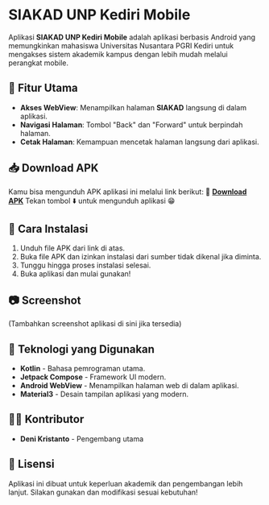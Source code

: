 # SIAKAD UNP Kediri Mobile

Aplikasi **SIAKAD UNP Kediri Mobile** adalah aplikasi berbasis Android yang memungkinkan mahasiswa Universitas Nusantara PGRI Kediri untuk mengakses sistem akademik kampus dengan lebih mudah melalui perangkat mobile.

## 📱 Fitur Utama
- **Akses WebView**: Menampilkan halaman **SIAKAD** langsung di dalam aplikasi.
- **Navigasi Halaman**: Tombol "Back" dan "Forward" untuk berpindah halaman.
- **Cetak Halaman**: Kemampuan mencetak halaman langsung dari aplikasi.

## 📥 Download APK
Kamu bisa mengunduh APK aplikasi ini melalui link berikut:
🔗 **[Download APK](https://github.com/denicrizz/SiakadMobile/blob/main/Siakad%20Mobile.apk)** Tekan tombol ⬇️ untuk mengunduh aplikasi 😁

## 🚀 Cara Instalasi
1. Unduh file APK dari link di atas.
2. Buka file APK dan izinkan instalasi dari sumber tidak dikenal jika diminta.
3. Tunggu hingga proses instalasi selesai.
4. Buka aplikasi dan mulai gunakan!

## 📷 Screenshot
(Tambahkan screenshot aplikasi di sini jika tersedia)

## 📌 Teknologi yang Digunakan
- **Kotlin** - Bahasa pemrograman utama.
- **Jetpack Compose** - Framework UI modern.
- **Android WebView** - Menampilkan halaman web di dalam aplikasi.
- **Material3** - Desain tampilan aplikasi yang modern.

## 👨‍💻 Kontributor
- **Deni Kristanto** - Pengembang utama

## 📝 Lisensi
Aplikasi ini dibuat untuk keperluan akademik dan pengembangan lebih lanjut. Silakan gunakan dan modifikasi sesuai kebutuhan!

